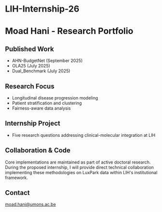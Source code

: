 # LIH-Internship-26

# Moad Hani - Research Portfolio

## Published Work
- AHN-BudgetNet (September 2025)
- OLA25 (July 2025)
- Dual_Benchmark (July 2025)

## Research Focus
- Longitudinal disease progression modeling
- Patient stratification and clustering
- Fairness-aware data analysis

## Internship Project
- Five research questions addressing clinical-molecular integration at LIH

## Collaboration & Code
Core implementations are maintained as part of active doctoral research.
During the proposed internship, I will provide direct technical collaboration
implementing these methodologies on LuxPark data within LIH's institutional
framework.

## Contact
moad.hani@umons.ac.be
